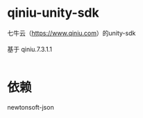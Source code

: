 # qiniu-unity-sdk
七牛云（<a>https://www.qiniu.com</a>）的unity-sdk<br/>
<br/>
基于 qiniu.7.3.1.1<br/>
<br/>
# 依赖
newtonsoft-json
